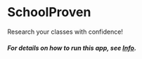 SchoolProven
====

Research your classes with confidence!

##### *For details on how to run this app, see [Info](info.md).*
